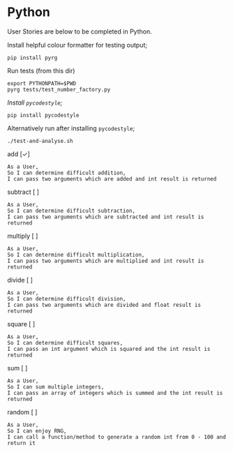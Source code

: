 # Python

User Stories are below to be completed in Python.

Install helpful colour formatter for testing output;

```
pip install pyrg
```

Run tests (from this dir)

```
export PYTHONPATH=$PWD
pyrg tests/test_number_factory.py
```

*Install `pycodestyle`;*

```
pip install pycodestyle
```

Alternatively run after installing `pycodestyle`;

```
./test-and-analyse.sh
```

add [✓]

```
As a User,
So I can determine difficult addition,
I can pass two arguments which are added and int result is returned
```

subtract [ ]

```
As a User,
So I can determine difficult subtraction,
I can pass two arguments which are subtracted and int result is returned
```

multiply [ ]

```
As a User,
So I can determine difficult multiplication,
I can pass two arguments which are multiplied and int result is returned
```

divide [ ]

```
As a User,
So I can determine difficult division,
I can pass two arguments which are divided and float result is returned
```

square [ ]

```
As a User,
So I can determine difficult squares,
I can pass an int argument which is squared and the int result is returned
```

sum [ ]

```
As a User,
So I can sum multiple integers,
I can pass an array of integers which is summed and the int result is returned
```

random [ ]

```
As a User,
So I can enjoy RNG,
I can call a function/method to generate a random int from 0 - 100 and return it
```
